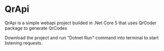 # QrApi

QrApi is a simple webapi project builded in .Net Core 5 that uses QrCoder package to generate QrCodes

Download the project and run "Dotnet Run" command into terminal to start listening requests.
